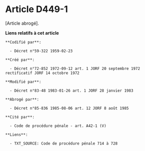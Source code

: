 # Article D449-1

[Article abrogé].

**Liens relatifs à cet article**

	**Codifié par**:

	  - Décret n°59-322 1959-02-23

	**Créé par**:

	  - Décret n°72-852 1972-09-12 art. 1 JORF 20 septembre 1972 rectificatif JORF 14 octobre 1972

	**Modifié par**:

	  - Décret n°83-48 1983-01-26 art. 1 JORF 28 janvier 1983

	**Abrogé par**:

	  - Décret n°85-836 1985-08-06 art. 12 JORF 8 août 1985

	**Cité par**:

	  - Code de procédure pénale - art. A42-1 (V)

	**Liens**:

	  - TXT_SOURCE: Code de procédure pénale 714 à 728
